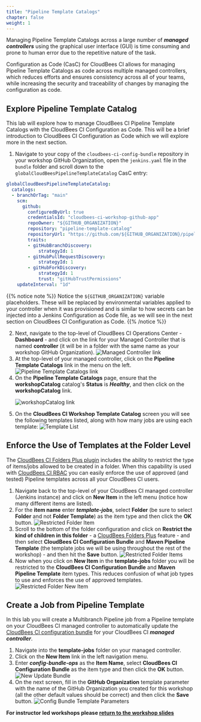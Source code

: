```yaml
---
title: "Pipeline Template Catalogs"
chapter: false
weight: 1
---
```


Managing Pipeline Template Catalogs across a large number of ***managed controllers*** using the graphical user interface (GUI) is time consuming and prone to human error due to the repetitive nature of the task.

Configuration as Code (CasC) for CloudBees CI allows for managing Pipeline Template Catalogs as code across multiple managed controllers, which reduces efforts and ensures consistency across all of your teams, while increasing the security and traceability of changes by managing the configuration as code.


## Explore Pipeline Template Catalog
This lab will explore how to manage CloudBees CI Pipeline Template Catalogs with the CloudBees CI Configuration as Code. This will be a brief introduction to CloudBees CI Configuration as Code which we will explore more in the next section.

1. Navigate to your copy of the `cloudbees-ci-config-bundle` repository in your workshop GitHub Organization, open the `jenkins.yaml` file in the `bundle` folder and scroll down to the `globalCloudBeesPipelineTemplateCatalog` CasC entry:

```yaml
globalCloudBeesPipelineTemplateCatalog:
  catalogs:
  - branchOrTag: "main"
    scm:
      github:
        configuredByUrl: true
        credentialsId: "cloudbees-ci-workshop-github-app"
        repoOwner: "${GITHUB_ORGANIZATION}"
        repository: "pipeline-template-catalog"
        repositoryUrl: "https://github.com/${GITHUB_ORGANIZATION}/pipeline-template-catalog.git"
        traits:
        - gitHubBranchDiscovery:
            strategyId: 1
        - gitHubPullRequestDiscovery:
            strategyId: 1
        - gitHubForkDiscovery:
            strategyId: 1
            trust: "gitHubTrustPermissions"
    updateInterval: "1d"
```

{{% notice note %}}
Notice the `${GITHUB_ORGANIZATION}` variable placeholders. These will be replaced by environmental variables applied to your controller when it was provisioned and is similar to how secrets can be injected into a Jenkins Configuration as Code file, as we will see in the next section on CloudBees CI Configuration as Code.
{{% /notice %}}

2. Next, navigate to the top-level of CloudBees CI Operations Center - **Dashboard** - and click on the link for your Managed Controller that is named **controller** (it will be in a folder with the same name as your workshop GitHub Organization). ![Managed Controller link](managed-controller-link.png?width=60pc)
3. At the top-level of your managed controller, click on the **Pipeline Template Catalogs** link in the menu on the left. ![Pipeline Template Catalogs link](catalog-link.png?width=40pc)
4. On the **Pipeline Template Catalogs** page, ensure that the **workshopCatalog** catalog's **Status** is ***Healthy***, and then click on the **workshopCatalog** link. <p>![workshopCatalog link](workshopcatalog-link.png?width=50pc)
5.  On the **CloudBees CI Workshop Template Catalog** screen you will see the following templates listed, along with how many jobs are using each template: ![Template List](workshop-template-list.png?width=50pc)

## Enforce the Use of Templates at the Folder Level
The [CloudBees CI Folders Plus plugin](https://docs.cloudbees.com/docs/cloudbees-ci/latest/cloud-secure-guide/folders-plus) includes the ability to restrict the type of items/jobs allowed to be created in a folder. When this capability is used with [CloudBees CI RBAC](https://docs.beescloud.com/docs/cloudbees-ci/latest/cloud-secure-guide/rbac) you can easily enforce the use of approved (and tested) Pipeline templates across all your CloudBees CI users.

1. Navigate back to the top-level of your CloudBees CI managed controller (Jenkins instance) and click on **New Item** in the left menu (notice how many different items are listed).
2. For the **item name** enter ***template-jobs***, select **Folder** (be sure to select **Folder** and not **Folder Template**) as the item type and then click the **OK** button. ![Restricted Folder Item](new-folder-click.png?width=50pc)
3. Scroll to the bottom of the folder configuration and click on **Restrict the kind of children in this folder** - a [CloudBees Folders Plus](https://docs.cloudbees.com/docs/cloudbees-core/latest/cloud-secure-guide/folders-plus) feature - and then select **CloudBees CI Configuration Bundle** and **Maven Pipeline Template** (the template jobs we will be using throughout the rest of the workshop) - and then hit the **Save** button. ![Restricted Folder Items](restricted-items-check.png?width=40pc)
4. Now when you click on **New Item** in the **template-jobs** folder you will be restricted to the **CloudBees CI Configuration Bundle** and **Maven Pipeline Template** item types. This reduces confusion of what job types to use and enforces the use of approved templates. ![Restricted Folder New Item](restricted-folder-new-item.png?width=30pc)

## Create a Job from Pipeline Template

In this lab you will create a Multibranch Pipeline job from a Pipeline template on your CloudBees CI managed controller to automatically update the [CloudBees CI configuration bundle](https://docs.cloudbees.com/docs/cloudbees-ci/latest/cloud-admin-guide/ci-casc-modern#_creating_a_configuration_bundle) for your CloudBees CI ***managed controller***.

1. Navigate into the **template-jobs** folder on your managed controller.
2. Click on the **New Item** link in the left navigation menu.
3. Enter ***config-bundle-ops*** as the **Item Name**, select **CloudBees CI Configuration Bundle** as the item type and then click the **OK** button. ![New Update Bundle](new-bundle-template-job.png?width=50pc)
4. On the next screen, fill in the **GitHub Organization** template parameter with the name of the GitHub Organization you created for this workshop (all the other default values should be correct) and then click the **Save** button. ![Config Bundle Template Parameters](bundle-template-params.png?width=50pc) 

**For instructor led workshops please <a href="https://cloudbees-days.github.io/cloudbees-field-workshops/cloudbees-ci/#pipeline-template-catalog-overview">return to the workshop slides</a>**   
